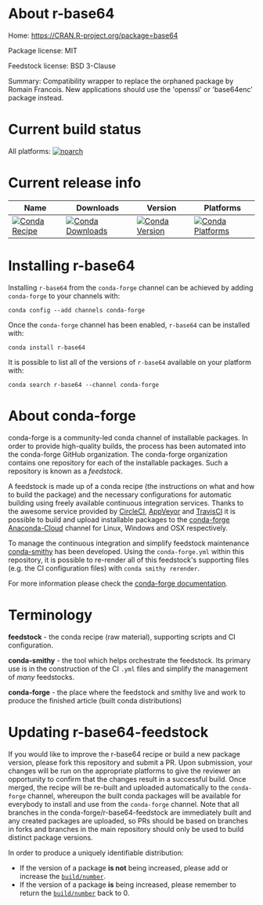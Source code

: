 About r-base64
==============

Home: https://CRAN.R-project.org/package=base64

Package license: MIT

Feedstock license: BSD 3-Clause

Summary: Compatibility wrapper to replace the orphaned package by Romain Francois. New applications should use the 'openssl' or 'base64enc' package instead.



Current build status
====================

All platforms:
[![noarch](https://img.shields.io/circleci/project/github/conda-forge/r-base64-feedstock/master.svg?label=noarch)](https://circleci.com/gh/conda-forge/r-base64-feedstock)

Current release info
====================

| Name | Downloads | Version | Platforms |
| --- | --- | --- | --- |
| [![Conda Recipe](https://img.shields.io/badge/recipe-r--base64-green.svg)](https://anaconda.org/conda-forge/r-base64) | [![Conda Downloads](https://img.shields.io/conda/dn/conda-forge/r-base64.svg)](https://anaconda.org/conda-forge/r-base64) | [![Conda Version](https://img.shields.io/conda/vn/conda-forge/r-base64.svg)](https://anaconda.org/conda-forge/r-base64) | [![Conda Platforms](https://img.shields.io/conda/pn/conda-forge/r-base64.svg)](https://anaconda.org/conda-forge/r-base64) |

Installing r-base64
===================

Installing `r-base64` from the `conda-forge` channel can be achieved by adding `conda-forge` to your channels with:

```
conda config --add channels conda-forge
```

Once the `conda-forge` channel has been enabled, `r-base64` can be installed with:

```
conda install r-base64
```

It is possible to list all of the versions of `r-base64` available on your platform with:

```
conda search r-base64 --channel conda-forge
```


About conda-forge
=================

conda-forge is a community-led conda channel of installable packages.
In order to provide high-quality builds, the process has been automated into the
conda-forge GitHub organization. The conda-forge organization contains one repository
for each of the installable packages. Such a repository is known as a *feedstock*.

A feedstock is made up of a conda recipe (the instructions on what and how to build
the package) and the necessary configurations for automatic building using freely
available continuous integration services. Thanks to the awesome service provided by
[CircleCI](https://circleci.com/), [AppVeyor](https://www.appveyor.com/)
and [TravisCI](https://travis-ci.org/) it is possible to build and upload installable
packages to the [conda-forge](https://anaconda.org/conda-forge)
[Anaconda-Cloud](https://anaconda.org/) channel for Linux, Windows and OSX respectively.

To manage the continuous integration and simplify feedstock maintenance
[conda-smithy](https://github.com/conda-forge/conda-smithy) has been developed.
Using the ``conda-forge.yml`` within this repository, it is possible to re-render all of
this feedstock's supporting files (e.g. the CI configuration files) with ``conda smithy rerender``.

For more information please check the [conda-forge documentation](https://conda-forge.org/docs/).

Terminology
===========

**feedstock** - the conda recipe (raw material), supporting scripts and CI configuration.

**conda-smithy** - the tool which helps orchestrate the feedstock.
                   Its primary use is in the construction of the CI ``.yml`` files
                   and simplify the management of *many* feedstocks.

**conda-forge** - the place where the feedstock and smithy live and work to
                  produce the finished article (built conda distributions)


Updating r-base64-feedstock
===========================

If you would like to improve the r-base64 recipe or build a new
package version, please fork this repository and submit a PR. Upon submission,
your changes will be run on the appropriate platforms to give the reviewer an
opportunity to confirm that the changes result in a successful build. Once
merged, the recipe will be re-built and uploaded automatically to the
`conda-forge` channel, whereupon the built conda packages will be available for
everybody to install and use from the `conda-forge` channel.
Note that all branches in the conda-forge/r-base64-feedstock are
immediately built and any created packages are uploaded, so PRs should be based
on branches in forks and branches in the main repository should only be used to
build distinct package versions.

In order to produce a uniquely identifiable distribution:
 * If the version of a package **is not** being increased, please add or increase
   the [``build/number``](https://conda.io/docs/user-guide/tasks/build-packages/define-metadata.html#build-number-and-string).
 * If the version of a package **is** being increased, please remember to return
   the [``build/number``](https://conda.io/docs/user-guide/tasks/build-packages/define-metadata.html#build-number-and-string)
   back to 0.
